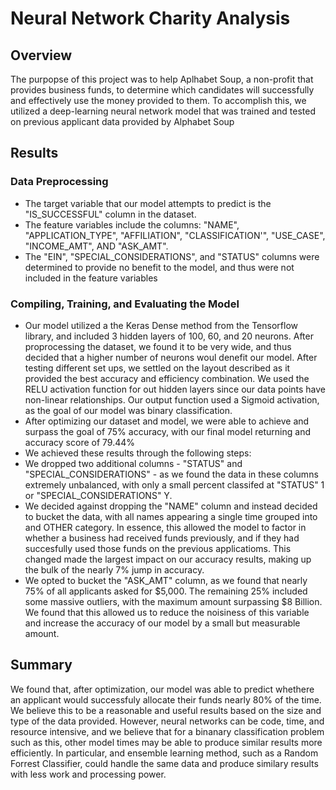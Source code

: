 # Neural Network Charity Analysis
## Overview
The purpopse of this project was to help Aplhabet Soup, a non-profit that provides business funds, to determine which candidates will successfully and effectively use the money provided to them. To accomplish this, we utilized a deep-learning neural network model that was trained and tested on previous applicant data provided by Alphabet Soup

## Results
### Data Preprocessing
- The target variable that our model attempts to predict is the "IS_SUCCESSFUL" column in the dataset.
- The feature variables include the columns: "NAME", "APPLICATION_TYPE", "AFFILIATION", "CLASSIFICATION'", "USE_CASE", "INCOME_AMT", AND "ASK_AMT".
- The "EIN", "SPECIAL_CONSIDERATIONS", and "STATUS" columns were determined to provide no benefit to the model, and thus were not included in the feature variables
### Compiling, Training, and Evaluating the Model
- Our model utilized a the Keras Dense method from the Tensorflow library, and included 3 hidden layers of 100, 60, and 20 neurons. After proprocessing the dataset, we found it to be very wide, and thus decided that a higher number of neurons woul denefit our model. After testing different set ups, we settled on the layout described as it provided the best accuracy and efficiency combination. We used the RELU activation function for out hidden layers since our data points have non-linear relationships. Our output function used a Sigmoid activation, as the goal of our model was binary classification.
- After optimizing our dataset and model, we were able to achieve and surpass the goal of 75% accuracy, with our final model returning and accuracy score of 79.44%
- We achieved these results through the following steps:
 - We dropped two additional columns - "STATUS" and "SPECIAL_CONSIDERATIONS" - as we found the data in these columns extremely unbalanced, with only a small percent classifed at "STATUS" 1 or "SPECIAL_CONSIDERATIONS" Y.
 - We decided against dropping the "NAME" column and instead decided to bucket the data, with all names appearing a single time grouped into and OTHER category. In essence, this allowed the model to factor in whether a business had received funds previously, and if they had succesfully used those funds on the previous applicatioms. This changed made the largest impact on our accuracy results, making up the bulk of the nearly 7% jump in accuracy.
 - We opted to bucket the "ASK_AMT" column, as we found that nearly 75% of all applicants asked for $5,000. The remaining 25% included some massive outliers, with the maximum amount surpassing $8 Billion. We found that this allowed us to reduce the noisiness of this variable and increase the accuracy of our model by a small but measurable amount.
## Summary
We found that, after optimization, our model was able to predict whethere an applicant would successfuly allocate their funds nearly 80% of the time. We believe this to be a reasonable and useful results based on the size and type of the data provided. However, neural networks can be code, time, and resource intensive, and we believe that for a binanary classification problem such as this, other model times may be able to produce similar results more efficiently. In particular, and ensemble learning method, such as a Random Forrest Classifier, could handle the same data and produce similary results with less work and processing power.

